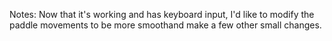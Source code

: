 Notes:  Now that it's working and has keyboard input, I'd like to modify the paddle movements to be more smoothand make a few other small changes.
